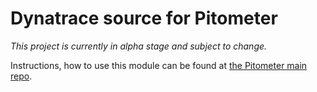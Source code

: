 # Dynatrace source for Pitometer

*This project is currently in alpha stage and subject to change.*

Instructions, how to use this module can be found at
[the Pitometer main repo](https://github.com/keptn/pitometer).